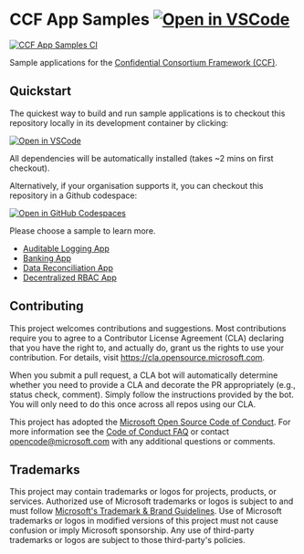 # CCF App Samples [![Open in VSCode](https://img.shields.io/static/v1?label=Open+in&message=VSCode&logo=visualstudiocode&color=007ACC&logoColor=007ACC&labelColor=2C2C32)](https://vscode.dev/redirect?url=vscode://ms-vscode-remote.remote-containers/cloneInVolume?url=https://github.com/microsoft/ccf-app-samples)

[![CCF App Samples CI](https://github.com/microsoft/ccf-app-samples/actions/workflows/ci.yml/badge.svg)](https://github.com/microsoft/ccf-app-samples/actions/workflows/ci.yml)

Sample applications for the [Confidential Consortium Framework (CCF)](https://www.microsoft.com/en-us/research/project/confidential-consortium-framework/).

## Quickstart

The quickest way to build and run sample applications is to checkout this repository locally in its development container by clicking:

[![Open in VSCode](https://img.shields.io/static/v1?label=Open+in&message=VSCode&logo=visualstudiocode&color=007ACC&logoColor=007ACC&labelColor=2C2C32)](https://vscode.dev/redirect?url=vscode://ms-vscode-remote.remote-containers/cloneInVolume?url=https://github.com/microsoft/ccf-app-samples)

All dependencies will be automatically installed (takes ~2 mins on first checkout).

Alternatively, if your organisation supports it, you can checkout this repository in a Github codespace:

[![Open in GitHub Codespaces](https://img.shields.io/static/v1?label=Open+in&message=GitHub+codespace&logo=github&color=2F363D&logoColor=white&labelColor=2C2C32)](https://github.com/codespaces/new?hide_repo_select=true&repo=microsoft%2Fccf-app-samples)

Please choose a sample to learn more.

- [Auditable Logging App](./auditable-logging-app/README.md)
- [Banking App](./banking-app/README.md)
- [Data Reconciliation App](./data-reconciliation-app/README.md)
- [Decentralized RBAC App](./decentralized-rbac-app/README.md)

## Contributing

This project welcomes contributions and suggestions. Most contributions require you to agree to a
Contributor License Agreement (CLA) declaring that you have the right to, and actually do, grant us
the rights to use your contribution. For details, visit https://cla.opensource.microsoft.com.

When you submit a pull request, a CLA bot will automatically determine whether you need to provide
a CLA and decorate the PR appropriately (e.g., status check, comment). Simply follow the instructions
provided by the bot. You will only need to do this once across all repos using our CLA.

This project has adopted the [Microsoft Open Source Code of Conduct](https://opensource.microsoft.com/codeofconduct/).
For more information see the [Code of Conduct FAQ](https://opensource.microsoft.com/codeofconduct/faq/) or
contact [opencode@microsoft.com](mailto:opencode@microsoft.com) with any additional questions or comments.

## Trademarks

This project may contain trademarks or logos for projects, products, or services. Authorized use of Microsoft
trademarks or logos is subject to and must follow
[Microsoft's Trademark & Brand Guidelines](https://www.microsoft.com/en-us/legal/intellectualproperty/trademarks/usage/general).
Use of Microsoft trademarks or logos in modified versions of this project must not cause confusion or imply Microsoft sponsorship.
Any use of third-party trademarks or logos are subject to those third-party's policies.

